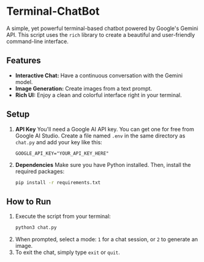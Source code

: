 # Terminal-ChatBot

A simple, yet powerful terminal-based chatbot powered by Google's Gemini API. This script uses the `rich` library to create a beautiful and user-friendly command-line interface.

## Features

- **Interactive Chat:** Have a continuous conversation with the Gemini model.
- **Image Generation:** Create images from a text prompt.
- **Rich UI:** Enjoy a clean and colorful interface right in your terminal.

## Setup

1.  **API Key**
    You'll need a Google AI API key. You can get one for free from Google AI Studio.
    Create a file named `.env` in the same directory as `chat.py` and add your key like this:
    ```.env
    GOOGLE_API_KEY="YOUR_API_KEY_HERE"
    ```

2.  **Dependencies**
    Make sure you have Python installed. Then, install the required packages:
    ```bash
    pip install -r requirements.txt
    ```

## How to Run

1.  Execute the script from your terminal:
    ```bash
    python3 chat.py
    ```
2.  When prompted, select a mode: `1` for a chat session, or `2` to generate an image.
3.  To exit the chat, simply type `exit` or `quit`.
